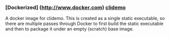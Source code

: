 ### [Dockerized] (http://www.docker.com) [clidemo](https://registry.hub.docker.com/u/composer22/clidemo/)

A docker image for clidemo. This is created as a single static executable, so there are multiple passes through Docker to first build the static executable and then to package it under an empty (scratch) base image.


